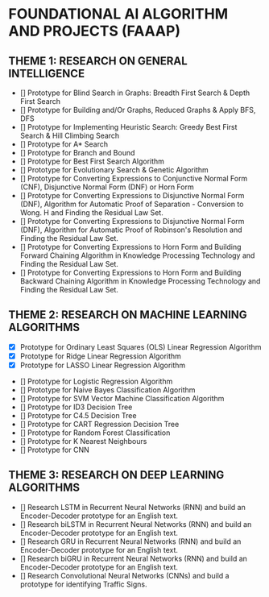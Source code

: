 # FOUNDATIONAL AI ALGORITHM AND PROJECTS (FAAAP)

## THEME 1: RESEARCH ON GENERAL INTELLIGENCE
- [] Prototype for Blind Search in Graphs: Breadth First Search & Depth First Search
- [] Prototype for Building and/Or Graphs, Reduced Graphs & Apply BFS, DFS
- [] Prototype for Implementing Heuristic Search: Greedy Best First Search & Hill Climbing Search
- [] Prototype for A* Search
- [] Prototype for Branch and Bound
- [] Prototype for Best First Search Algorithm
- [] Prototype for Evolutionary Search & Genetic Algorithm
- [] Prototype for Converting Expressions to Conjunctive Normal Form (CNF), Disjunctive Normal Form (DNF) or Horn Form
- [] Prototype for Converting Expressions to Disjunctive Normal Form (DNF), Algorithm for Automatic Proof of Separation - Conversion to Wong. H and Finding the Residual Law Set.
- [] Prototype for Converting Expressions to Disjunctive Normal Form (DNF), Algorithm for Automatic Proof of Robinson's Resolution and Finding the Residual Law Set.
- [] Prototype for Converting Expressions to Horn Form and Building Forward Chaining Algorithm in Knowledge Processing Technology and Finding the Residual Law Set.
- [] Prototype for Converting Expressions to Horn Form and Building Backward Chaining Algorithm in Knowledge Processing Technology and Finding the Residual Law Set.

## THEME 2: RESEARCH ON MACHINE LEARNING ALGORITHMS
- [x] Prototype for Ordinary Least Squares (OLS) Linear Regression Algorithm
- [x] Prototype for Ridge Linear Regression Algorithm
- [x] Prototype for LASSO Linear Regression Algorithm
- [] Prototype for Logistic Regression Algorithm
- [] Prototype for Naive Bayes Classification Algorithm
- [] Prototype for SVM Vector Machine Classification Algorithm
- [] Prototype for ID3 Decision Tree
- [] Prototype for C4.5 Decision Tree
- [] Prototype for CART Regression Decision Tree
- [] Prototype for Random Forest Classification
- [] Prototype for K Nearest Neighbours
- [] Prototype for CNN

## THEME 3: RESEARCH ON DEEP LEARNING ALGORITHMS
- [] Research LSTM in Recurrent Neural Networks (RNN) and build an Encoder-Decoder prototype for an English text.
- [] Research biLSTM in Recurrent Neural Networks (RNN) and build an Encoder-Decoder prototype for an English text.
- [] Research GRU in Recurrent Neural Networks (RNN) and build an Encoder-Decoder prototype for an English text.
- [] Research biGRU in Recurrent Neural Networks (RNN) and build an Encoder-Decoder prototype for an English text.
- [] Research Convolutional Neural Networks (CNNs) and build a prototype for identifying Traffic Signs.